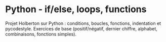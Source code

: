 # Python - if/else, loops, functions
Projet Holberton sur Python : conditions, boucles, fonctions, indentation et pycodestyle. Exercices de base (positif/négatif, dernier chiffre, alphabet, combinaisons, fonctions simples).

